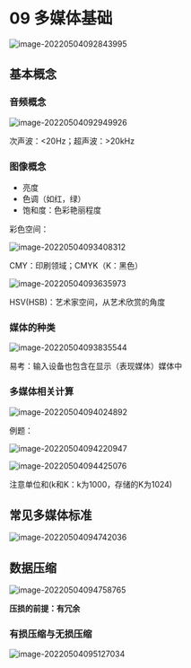 # 09 多媒体基础

![image-20220504092843995](http://cdn.huangxindi.com/img/image-20220504092843995.png)

## 基本概念

### 音频概念

![image-20220504092949926](http://cdn.huangxindi.com/img/image-20220504092949926.png)

次声波：<20Hz；超声波：>20kHz

### 图像概念

- 亮度
- 色调（如红，绿）
- 饱和度：色彩艳丽程度

彩色空间：

![image-20220504093408312](http://cdn.huangxindi.com/img/image-20220504093408312.png)

CMY：印刷领域；CMYK（K：黑色）

![image-20220504093635973](http://cdn.huangxindi.com/img/image-20220504093635973.png)

HSV(HSB)：艺术家空间，从艺术欣赏的角度

### 媒体的种类

![image-20220504093835544](http://cdn.huangxindi.com/img/image-20220504093835544.png)

易考：输入设备也包含在显示（表现媒体）媒体中

### 多媒体相关计算

![image-20220504094024892](http://cdn.huangxindi.com/img/image-20220504094024892.png)

例题：

![image-20220504094220947](http://cdn.huangxindi.com/img/image-20220504094220947.png)

![image-20220504094425076](http://cdn.huangxindi.com/img/image-20220504094425076.png)

注意单位和(k和K：k为1000，存储的K为1024)

## 常见多媒体标准

![image-20220504094742036](http://cdn.huangxindi.com/img/image-20220504094742036.png)

## 数据压缩

![image-20220504094758765](http://cdn.huangxindi.com/img/image-20220504094758765.png)

**压损的前提：有冗余**

### 有损压缩与无损压缩

![image-20220504095127034](http://cdn.huangxindi.com/img/image-20220504095127034.png)